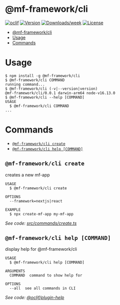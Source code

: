 # @mf-framework/cli

[![oclif](https://img.shields.io/badge/cli-oclif-brightgreen.svg)](https://oclif.io)
[![Version](https://img.shields.io/npm/v/@mf-framework/cli.svg)](https://npmjs.org/package/@mf-framework/cli)
[![Downloads/week](https://img.shields.io/npm/dw/@mf-framework/cli.svg)](https://npmjs.org/package/@mf-framework/cli)
[![License](https://img.shields.io/npm/l/@mf-framework/cli.svg)](https://github.com/marcelovicentegc/microfrontend-framework/blob/master/package.json)

<!-- toc -->
* [@mf-framework/cli](#mf-frameworkcli)
* [Usage](#usage)
* [Commands](#commands)
<!-- tocstop -->

# Usage

<!-- usage -->
```sh-session
$ npm install -g @mf-framework/cli
$ @mf-framework/cli COMMAND
running command...
$ @mf-framework/cli (-v|--version|version)
@mf-framework/cli/0.0.1 darwin-arm64 node-v16.13.0
$ @mf-framework/cli --help [COMMAND]
USAGE
  $ @mf-framework/cli COMMAND
...
```
<!-- usagestop -->

# Commands

<!-- commands -->
* [`@mf-framework/cli create`](#mf-frameworkcli-create)
* [`@mf-framework/cli help [COMMAND]`](#mf-frameworkcli-help-command)

## `@mf-framework/cli create`

creates a new mf-app

```
USAGE
  $ @mf-framework/cli create

OPTIONS
  --framework=nextjs|react

EXAMPLE
  $ npx create-mf-app my-mf-app
```

_See code: [src/commands/create.ts](https://github.com/marcelovicentegc/microfrontend-framework/blob/v0.0.1/src/commands/create.ts)_

## `@mf-framework/cli help [COMMAND]`

display help for @mf-framework/cli

```
USAGE
  $ @mf-framework/cli help [COMMAND]

ARGUMENTS
  COMMAND  command to show help for

OPTIONS
  --all  see all commands in CLI
```

_See code: [@oclif/plugin-help](https://github.com/oclif/plugin-help/blob/v3.2.4/src/commands/help.ts)_
<!-- commandsstop -->
